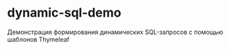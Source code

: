 # dynamic-sql-demo
Демонстрация формирования динамических SQL-запросов с помощью шаблонов Thymeleaf
